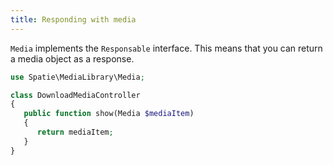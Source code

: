 ```yaml
---
title: Responding with media
---
```


`Media` implements the `Responsable` interface. This means that you can return a media object as a response.

```php
use Spatie\MediaLibrary\Media;

class DownloadMediaController
{
   public function show(Media $mediaItem)
   {
      return mediaItem;
   }
}
```
